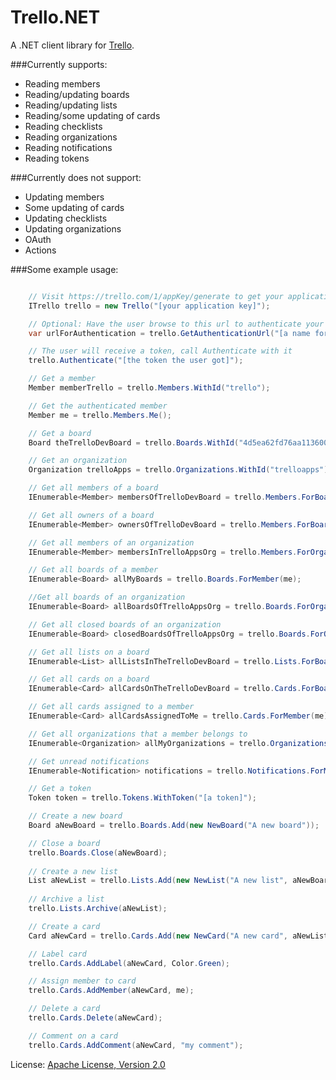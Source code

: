 # Trello.NET
A .NET client library for [Trello](https://trello.com).

###Currently supports:
* Reading members
* Reading/updating boards
* Reading/updating lists
* Reading/some updating of cards
* Reading checklists
* Reading organizations
* Reading notifications
* Reading tokens

###Currently does not support:
* Updating members
* Some updating of cards
* Updating checklists
* Updating organizations
* OAuth
* Actions		

###Some example usage:

```csharp

	// Visit https://trello.com/1/appKey/generate to get your application key
	ITrello trello = new Trello("[your application key]");

	// Optional: Have the user browse to this url to authenticate your application
	var urlForAuthentication = trello.GetAuthenticationUrl("[a name for your application]", AccessMode.ReadOnly);

	// The user will receive a token, call Authenticate with it
	trello.Authenticate("[the token the user got]");

	// Get a member
	Member memberTrello = trello.Members.WithId("trello");

	// Get the authenticated member
	Member me = trello.Members.Me();

	// Get a board
	Board theTrelloDevBoard = trello.Boards.WithId("4d5ea62fd76aa1136000000c");

	// Get an organization
	Organization trelloApps = trello.Organizations.WithId("trelloapps");

	// Get all members of a board
	IEnumerable<Member> membersOfTrelloDevBoard = trello.Members.ForBoard(theTrelloDevBoard);

	// Get all owners of a board
	IEnumerable<Member> ownersOfTrelloDevBoard = trello.Members.ForBoard(theTrelloDevBoard, MemberFilter.Owners);

	// Get all members of an organization
	IEnumerable<Member> membersInTrelloAppsOrg = trello.Members.ForOrganization(trelloApps);

	// Get all boards of a member
	IEnumerable<Board> allMyBoards = trello.Boards.ForMember(me);

	//Get all boards of an organization
	IEnumerable<Board> allBoardsOfTrelloAppsOrg = trello.Boards.ForOrganization(trelloApps);

	// Get all closed boards of an organization
	IEnumerable<Board> closedBoardsOfTrelloAppsOrg = trello.Boards.ForOrganization(trelloApps, BoardFilter.Closed);

	// Get all lists on a board
	IEnumerable<List> allListsInTheTrelloDevBoard = trello.Lists.ForBoard(theTrelloDevBoard);

	// Get all cards on a board
	IEnumerable<Card> allCardsOnTheTrelloDevBoard = trello.Cards.ForBoard(theTrelloDevBoard);

	// Get all cards assigned to a member
	IEnumerable<Card> allCardsAssignedToMe = trello.Cards.ForMember(me);

	// Get all organizations that a member belongs to
	IEnumerable<Organization> allMyOrganizations = trello.Organizations.ForMember(me);

	// Get unread notifications
	IEnumerable<Notification> notifications = trello.Notifications.ForMe(readFilter: ReadFilter.Unread);

	// Get a token
	Token token = trello.Tokens.WithToken("[a token]");

	// Create a new board
	Board aNewBoard = trello.Boards.Add(new NewBoard("A new board"));

	// Close a board
	trello.Boards.Close(aNewBoard);
	
	// Create a new list
	List aNewList = trello.Lists.Add(new NewList("A new list", aNewBoard));
	
	// Archive a list
	trello.Lists.Archive(aNewList);	

	// Create a card
	Card aNewCard = trello.Cards.Add(new NewCard("A new card", aNewList));

	// Label card
	trello.Cards.AddLabel(aNewCard, Color.Green);

	// Assign member to card
	trello.Cards.AddMember(aNewCard, me);

	// Delete a card
	trello.Cards.Delete(aNewCard);

	// Comment on a card
	trello.Cards.AddComment(aNewCard, "my comment");

```
	
License: [Apache License, Version 2.0](http://www.apache.org/licenses/LICENSE-2.0.html)	
